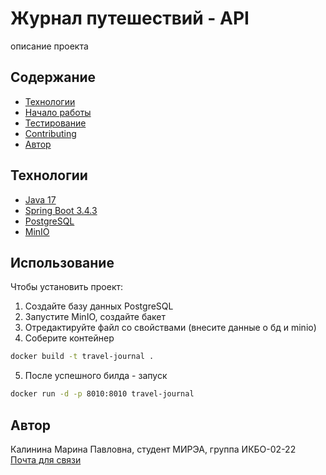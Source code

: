 # Журнал путешествий - API
описание проекта

## Содержание
- [Технологии](#технологии)
- [Начало работы](#начало-работы)
- [Тестирование](#тестирование)
- [Contributing](#contributing)
- [Автор](#автор)

## Технологии
- [Java 17](https://www.oracle.com/java/technologies/javase/jdk17-archive-downloads.html)
- [Spring Boot 3.4.3](https://spring.io/blog/2025/02/20/spring-boot-3-4-3-available-now)
- [PostgreSQL](https://www.postgresql.org/)
- [MinIO](https://min.io/)

## Использование
Чтобы установить проект:
1. Создайте базу данных PostgreSQL
2. Запустите MinIO, создайте бакет
3. Отредактируйте файл со свойствами (внесите данные о бд и minio)
4. Соберите контейнер
```bash
docker build -t travel-journal .
```
5. После успешного билда - запуск
```bash
docker run -d -p 8010:8010 travel-journal
```

## Автор
Калинина Марина Павловна, студент МИРЭА, группа ИКБО-02-22\
[Почта для связи](kalinina.m.p@edu.mirea.ru)
